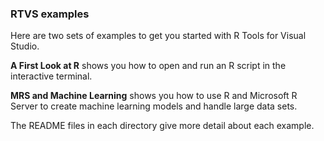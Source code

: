 ### RTVS examples

Here are two sets of examples to get you started with R Tools 
for Visual Studio.

**A First Look at R** shows you how to open and run an R script in
the interactive terminal.

**MRS and Machine Learning** shows you how to use R and Microsoft R Server
to create machine learning models and handle large data sets.

The README files in each directory give more detail about each example.
